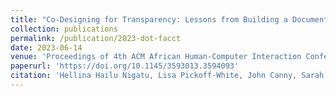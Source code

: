 ```yaml
---
title: "Co-Designing for Transparency: Lessons from Building a Document Organization Tool for the Criminal Justice Domain."
collection: publications
permalink: /publication/2023-dot-facct
date: 2023-06-14
venue: 'Proceedings of 4th ACM African Human-Computer Interaction Conference (AfriCHI 2023)'
paperurl: 'https://doi.org/10.1145/3593013.3594093'
citation: 'Hellina Hailu Nigatu, Lisa Pickoff-White, John Canny, Sarah Chasins. (2023). &quot;Co-Designing for Transparency: Lessons from Building a Document Organization Tool for the Criminal Justice Domain.&quot; <i>Proceedings of ACM Conference on Fairness, Accountability, and Transparency (ACM FAccT).</i>'
---
```

